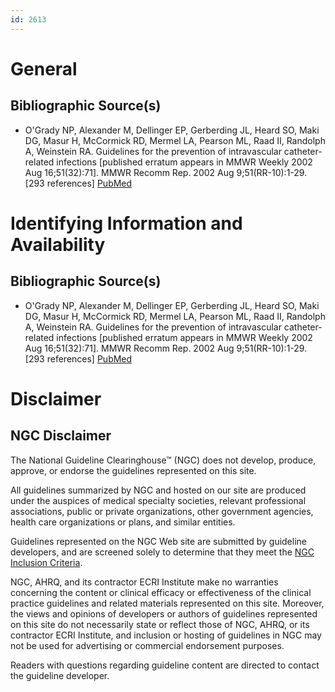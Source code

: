 ```yaml
---
id: 2613
---
```


# General

## Bibliographic Source(s)

- O'Grady NP, Alexander M, Dellinger EP, Gerberding JL, Heard SO, Maki DG, Masur H, McCormick RD, Mermel LA, Pearson ML, Raad II, Randolph A, Weinstein RA. Guidelines for the prevention of intravascular catheter-related infections [published erratum appears in MMWR Weekly 2002 Aug 16;51(32):71]. MMWR Recomm Rep. 2002 Aug 9;51(RR-10):1-29. [293 references] [ PubMed ](http://www.ncbi.nlm.nih.gov/entrez/query.fcgi?cmd=Retrieve&db=pubmed&dopt=Abstract&list_uids=12233868)

# Identifying Information and Availability

## Bibliographic Source(s)

- O'Grady NP, Alexander M, Dellinger EP, Gerberding JL, Heard SO, Maki DG, Masur H, McCormick RD, Mermel LA, Pearson ML, Raad II, Randolph A, Weinstein RA. Guidelines for the prevention of intravascular catheter-related infections [published erratum appears in MMWR Weekly 2002 Aug 16;51(32):71]. MMWR Recomm Rep. 2002 Aug 9;51(RR-10):1-29. [293 references] [ PubMed ](http://www.ncbi.nlm.nih.gov/entrez/query.fcgi?cmd=Retrieve&db=pubmed&dopt=Abstract&list_uids=12233868)

# Disclaimer

## NGC Disclaimer

The National Guideline Clearinghouse™ (NGC) does not develop, produce, approve, or endorse the guidelines represented on this site.

All guidelines summarized by NGC and hosted on our site are produced under the auspices of medical specialty societies, relevant professional associations, public or private organizations, other government agencies, health care organizations or plans, and similar entities.

Guidelines represented on the NGC Web site are submitted by guideline developers, and are screened solely to determine that they meet the [NGC Inclusion Criteria](/help-and-about/summaries/inclusion-criteria).

NGC, AHRQ, and its contractor ECRI Institute make no warranties concerning the content or clinical efficacy or effectiveness of the clinical practice guidelines and related materials represented on this site. Moreover, the views and opinions of developers or authors of guidelines represented on this site do not necessarily state or reflect those of NGC, AHRQ, or its contractor ECRI Institute, and inclusion or hosting of guidelines in NGC may not be used for advertising or commercial endorsement purposes.

Readers with questions regarding guideline content are directed to contact the guideline developer.

